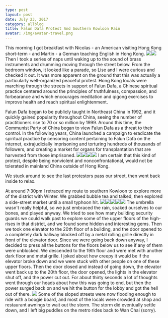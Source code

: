 ```yaml
---
type: post
layout: post
date: July 23, 2017
category: allblog
title: Falun Dafa Protest And Southern Kowloon Rain
avatar: /img/avatar-travel.png
---
```


This morning I got breakfast with Nicolas - an American visiting Hong Kong short-term - and Martin - a German teaching English in Hong Kong. <img class='post-img' src='{{ "/img/travel/SE_Asia/Day6/IMG_20170723_093738.webp" }}'/><img class='post-img' src='{{ "/img/travel/SE_Asia/Day6/IMG_20170723_101123.webp" }}'/> Then I took a series of naps until waking up to the sound of brass instruments and drumming moving through the street below. From the bedroom window, it looked like a parade, so Lise and I were curious and checked it out. It was more apparent on the ground that this was actually a particularly well-organized peaceful protest. Hong Kong locals were marching through the streets in support of Falun Dafa, a Chinese spiritual practice centered around the principles of truthfulness, compassion, and forbearance and which encourages meditation and qigong exercises to improve health and reach spiritual enlightenment.

Falun Dafa began to be publicly taught in Northeast China in 1992, and it quickly gained popularity throughout China, seeing the number of practitioners rise to 70 or so million by 1999. Around this time, the Communist Party of China began to view Falun Dafa as a threat to their control. In the following years, China launched a campaign to eradicate the spiritual practice by censoring content pertaining to Falun Dafa on the internet, extrajudicially imprisoning and torturing hundreds of thousands of followers, and creating a market for organs for transplantation that are harvested from those imprisoned. <img class='post-img' src='{{ "/img/travel/SE_Asia/Day6/IMG_20170723_161217.webp" }}'/><img class='post-img' src='{{ "/img/travel/SE_Asia/Day6/IMG_20170723_162020.webp" }}'/><img class='post-img' src='{{ "/img/travel/SE_Asia/Day6/IMG_20170723_162133.webp" }}'/><img class='post-img' src='{{ "/img/travel/SE_Asia/Day6/IMG_20170723_163442.webp" }}'/> I am certain that this kind of protest, despite being nonviolent and nonconfrontational, would not be tolerated in mainland China outside of Hong Kong.

We stuck around to see the last protestors pass our street, then went back inside to relax.

At around 7:30pm I retraced my route to southern Kowloon to explore more of the district with Winter. We grabbed bubble tea and talked, then explored a side-street market until a small typhoon hit. <img class='post-img' src='{{ "/img/travel/SE_Asia/Day6/IMG_20170723_200332.webp" }}'/><img class='post-img' src='{{ "/img/travel/SE_Asia/Day6/IMG_20170723_204232.webp" }}'/><img class='post-img' src='{{ "/img/travel/SE_Asia/Day6/IMG_20170723_205708~2.webp" }}'/><img class='post-img' src='{{ "/img/travel/SE_Asia/Day6/IMG_20170723_212425~2.webp" }}'/><img class='post-img' src='{{ "/img/travel/SE_Asia/Day6/IMG_20170723_214551.webp" }}'/> The umbrella wasn't really helpful, so we just embraced the rain, soaked ourselves to our bones, and played anyway. We tried to see how many building security guards we could walk past to explore some of the upper floors of the high-rises in that district, and we found some hidden and interesting gems. Then we took one elevator to the 20th floor of a building, and the door opened to a completely dark hallway blocked off by a metal rolling grille directly in front of the elevator door. Since we were going back down anyway, I decided to press all the buttons for the floors below us to see if any of them were unblocked. We descended to the 19th floor and were met with another dark floor and metal grille. I joked about how creepy it would be if the elevator broke down and we were stuck with other people on one of these upper floors. Then the door closed and instead of going down, the elevator went back up to the 20th floor, the door opened, the lights in the elevator shut off, and the power cut out. For about thirty seconds a lot of thoughts went through our heads about how this was going to end, but then the power surged back on and we hit the button for the lobby and got the hell out of there. <img class='post-img' src='{{ "/img/travel/SE_Asia/Day6/IMG_20170723_223826.webp" }}'/> Some of the sloped streets were now flooding enough to ride with a boogie board, and most of the locals were crowded at shop and restaurant awnings to wait out the storm. The storm did eventually settle down, and I left big puddles on the metro rides back to Wan Chai (sorry).
